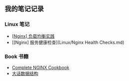 ## 我的笔记记录


### Linux 笔记

* [[Nginx] 负载均衡实践](Linux/Nginx%20Load%20Balancing.md)
* [[Nginx] 服务健康检查](Linux/Nginx Health Checks.md)



### Book 书籍

* [Complete NGINX Cookbook](Book/Complete_NGINX_Cookbook.pdf)
* [大话数据结构](Book/大话数据结构.pdf)